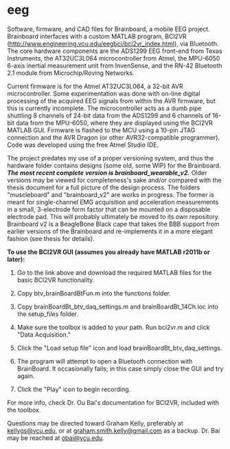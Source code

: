 eeg
===

Software, firmware, and CAD files for Brainboard, a mobile EEG project.
Brainboard interfaces with a custom MATLAB program, BCI2VR
(http://www.engineering.vcu.edu/eegbci/bci2vr_index.html), via Bluetooth.
The core hardware components are the ADS1299 EEG front-end from Texas
Instruments, the AT32UC3L064 microcontroller from Atmel, the MPU-6050 
6-axis inertial measurement unit from InvenSense, and the RN-42 Bluetooth
2.1 module from Microchip/Roving Networks.

Current firmware is for the Atmel AT32UC3L064, a 32-bit AVR microcontroller.
Some experimentation was done with on-line digital processing of the acquired
EEG signals from within the AVR firmware, but this is currently incomplete.
The microcontroller acts as a dumb pipe shuttling 8 channels of 24-bit data
from the ADS1299 and 6 channels of 16-bit data from the MPU-6050, where they
are displayed using the BCI2VR MATLAB GUI. Firmware is flashed to the MCU using
a 10-pin JTAG connection and the AVR Dragon (or other AVR32-compatible
programmer). Code was developed using the free Atmel Studio IDE.

The project predates my use of a proper versioning system, and thus
the hardware folder contains designs (some old, some WIP) for the Brainboard. 
***The most recent complete version is brainboard_wearable_v2.***
Older versions may be viewed for completeness's sake and/or compared with the
thesis document for a full picture of the design process.
The folders "muscleboard" and "brainboard_v2" are works in progress. The former
is meant for single-channel EMG acquisition and acceleration measurements in a
small, 3-electrode form factor that can be mounted on a disposable electrode pad.
This will probably ultimately be moved to its own repository. Brainboard v2 is a
BeagleBone Black cape that takes the BBB support from earlier versions of the
Brainboard and re-implements it in a more elegant fashion (see thesis for details).

**To use the BCI2VR GUI (assumes you already have MATLAB r2011b or later):**

1. Go to the link above and download the required MATLAB files for the basic BCI2VR functionality.

2. Copy btv_brainBoardBtFun.m into the functions folder.

3. Copy brainBoardBt_btv_daq_settings.m and brainBoardBt_14Ch.loc into the setup_files folder.

4. Make sure the toolbox is added to your path. Run bci2vr.m and click "Data Acquisition." 

5. Click the "Load setup file" icon and load brainBoardBt_btv_daq_settings.

6. The program will attempt to open a Bluetooth connection with BrainBoard. It occasionally fails; in this case simply close the GUI and try again.

7. Click the "Play" icon to begin recording.

For more info, check Dr. Ou Bai's documentation for BCI2VR, included with the toolbox.

Questions may be directed toward Graham Kelly, preferably at kellygs@vcu.edu, or at graham.smith.kelly@gmail.com as a backup. Dr. Bai may be reached at obai@vcu.edu. 